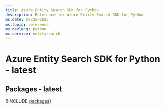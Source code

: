 ```yaml
---
title: Azure Entity Search SDK for Python
description: Reference for Azure Entity Search SDK for Python
ms.date: 02/25/2025
ms.topic: reference
ms.devlang: python
ms.service: entitysearch
---
```

# Azure Entity Search SDK for Python - latest
## Packages - latest
[!INCLUDE [packages](entity-search-index.md)]